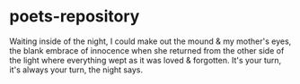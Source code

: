# poets-repository
Waiting inside of the night, 
I could make out the mound 
& my mother's eyes, the blank embrace 
of innocence when she returned 
from the other side of the light 
where everything wept 
as it was loved & forgotten. 
It's your turn, it's always 
your turn, 
the night says.
